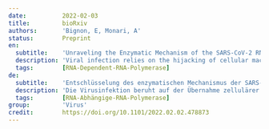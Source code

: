 ```yaml
---
date:          2022-02-03
title:         bioRxiv
authors:       'Bignon, E, Monari, A'
status:        Preprint
en:
  subtitle:    'Unraveling the Enzymatic Mechanism of the SARS-CoV-2 RNA-Dependent-RNA-Polymerase. An Unusual Active Site Leading to High Replication Rates'
  description: 'Viral infection relies on the hijacking of cellular machineries to enforce the reproduction of the infecting virus and its subsequent diffusion. In this context the replication of the viral genome is a key step performed by specific enzymes, i.e. polymerases. The replication of SARS-CoV-2, the causative agent of the COVID-19 pandemics, is based on the duplication of its RNA genome, an action performed by the viral RNAdependent-RNA polymerase. In this contribution, for the first time and by using twodimensional enhanced sampling quantum mechanics/ molecular mechanics, we have determined the chemical mechanisms leading to the inclusion of a nucleotide in the nascent viral RNA strand. We prove the high efficiency of the polymerase, which lowers the activation free energy to less than 10 kcal/mol. Furthermore, the SARS-CoV-2 polymerase active site is slightly different from those found usually found in other similar enzymes, and particularly it lacks the possibility to enforce a proton shuttle via a nearby histidine. Our simulations show that this absence is partially compensate by lysine, whose proton assist the reaction opening up an alternative, but highly efficient, reactive channel. Our results present the first mechanistic resolution of SARS-CoV-2 genome replication and shed light on unusual enzymatic reactivity paving the way for future rational design of antivirals targeting emerging RNA viruses.'
  tags:        [RNA-Dependent-RNA-Polymerase]
de:
  subtitle:    'Entschlüsselung des enzymatischen Mechanismus der SARS-CoV-2 RNA-abhängigen RNA-Polymerase. Eine ungewöhnliche aktive Stelle, die zu hohen Replikationsraten führt'
  description: 'Die Virusinfektion beruht auf der Übernahme zellulärer Mechanismen, um die Vermehrung des infizierenden Virus und seine anschließende Verbreitung zu erzwingen. In diesem Zusammenhang ist die Replikation des viralen Genoms ein Schlüsselschritt, der von spezifischen Enzymen, den Polymerasen, ausgeführt wird. Die Replikation von SARS-CoV-2, dem Erreger der COVID-19-Pandemie, beruht auf der Vervielfältigung seines RNA-Genoms, die von der viralen RNA-abhängigen RNA-Polymerase durchgeführt wird. In diesem Beitrag haben wir zum ersten Mal mit Hilfe der zweidimensionalen Quantenmechanik/Molekularmechanik mit erweiterter Abtastung die chemischen Mechanismen bestimmt, die zum Einbau eines Nukleotids in den naszierenden viralen RNA-Strang führen. Wir beweisen die hohe Effizienz der Polymerase, die die freie Aktivierungsenergie auf weniger als 10 kcal/mol senkt. Darüber hinaus unterscheidet sich die aktive Stelle der SARS-CoV-2-Polymerase geringfügig von derjenigen, die normalerweise in anderen ähnlichen Enzymen zu finden ist, und insbesondere fehlt ihr die Möglichkeit, einen Protonen-Shuttle über ein nahe gelegenes Histidin zu erzwingen. Unsere Simulationen zeigen, dass dieses Fehlen teilweise durch Lysin kompensiert wird, dessen Proton die Reaktion unterstützt, indem es einen alternativen, aber hocheffizienten reaktiven Kanal eröffnet. Unsere Ergebnisse stellen die erste mechanistische Auflösung der Replikation des SARS-CoV-2-Genoms dar und werfen ein Licht auf die ungewöhnliche enzymatische Reaktivität, die den Weg für ein zukünftiges rationales Design von antiviralen Medikamenten gegen aufkommende RNA-Viren ebnet.' 
  tags:        [RNA-Abhängige-RNA-Polymerase]
group:         'Virus'
credit:        https://doi.org/10.1101/2022.02.02.478873
---
```

